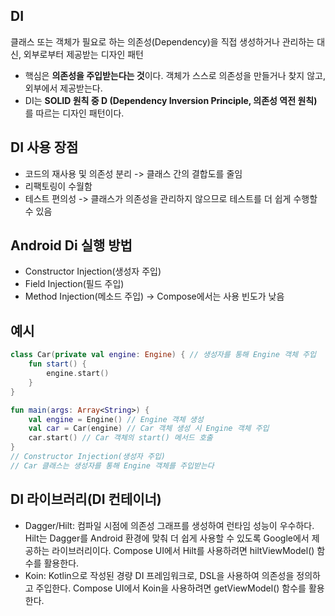 ## DI
클래스 또는 객체가 필요로 하는 의존성(Dependency)을 직접 생성하거나 관리하는 대신, 외부로부터 제공받는 디자인 패턴
+ 핵심은 **의존성을 주입받는다는 것**이다. 객체가 스스로 의존성을 만들거나 찾지 않고, 외부에서 제공받는다.
+ DI는 **SOLID 원칙 중 D (Dependency Inversion Principle, 의존성 역전 원칙)** 를 따르는 디자인 패턴이다.

## DI 사용 장점
+ 코드의 재사용 및 의존성 분리 -> 클래스 간의 결합도를 줄임
+ 리팩토링이 수월함
+ 테스트 편의성 -> 클래스가 의존성을 관리하지 않으므로 테스트를 더 쉽게 수행할 수 있음

## Android Di 실행 방법
+ Constructor Injection(생성자 주입)
+ Field Injection(필드 주입)
+ Method Injection(메소드 주입) -> Compose에서는 사용 빈도가 낮음

## 예시
```kotlin
class Car(private val engine: Engine) { // 생성자를 통해 Engine 객체 주입
    fun start() {
        engine.start()
    }
}

fun main(args: Array<String>) {
    val engine = Engine() // Engine 객체 생성
    val car = Car(engine) // Car 객체 생성 시 Engine 객체 주입
    car.start() // Car 객체의 start() 메서드 호출
}
// Constructor Injection(생성자 주입)
// Car 클래스는 생성자를 통해 Engine 객체를 주입받는다
```

## DI 라이브러리(DI 컨테이너)
+ Dagger/Hilt: 컴파일 시점에 의존성 그래프를 생성하여 런타임 성능이 우수하다. Hilt는 Dagger를 Android 환경에 맞춰 더 쉽게 사용할 수 있도록 Google에서 제공하는 라이브러리이다. Compose UI에서 Hilt를 사용하려면 hiltViewModel() 함수를 활용한다.
+ Koin: Kotlin으로 작성된 경량 DI 프레임워크로, DSL을 사용하여 의존성을 정의하고 주입한다. Compose UI에서 Koin을 사용하려면 getViewModel() 함수를 활용한다.